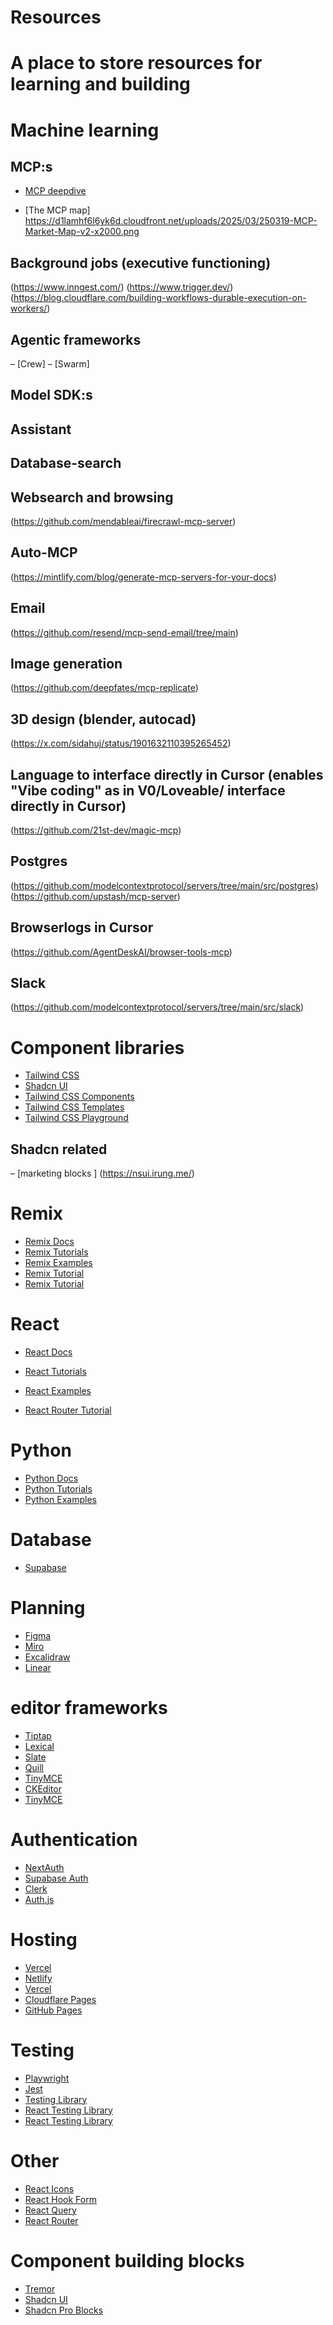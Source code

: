 # Resources

# A place to store resources for learning and building

# Machine learning 

## MCP:s
- [MCP deepdive](https://a16z.com/a-deep-dive-into-mcp-and-the-future-of-ai-tooling/) 

- [The MCP map]
https://d1lamhf6l6yk6d.cloudfront.net/uploads/2025/03/250319-MCP-Market-Map-v2-x2000.png

## Background jobs (executive functioning) 

(https://www.inngest.com/)
(https://www.trigger.dev/)
(https://blog.cloudflare.com/building-workflows-durable-execution-on-workers/)

## Agentic frameworks 

– [Crew]
– [Swarm]

## Model SDK:s

## Assistant 

## Database-search

## Websearch and browsing 
(https://github.com/mendableai/firecrawl-mcp-server)

## Auto-MCP
(https://mintlify.com/blog/generate-mcp-servers-for-your-docs) 

## Email 
(https://github.com/resend/mcp-send-email/tree/main)

## Image generation
(https://github.com/deepfates/mcp-replicate)

## 3D design (blender, autocad) 
(https://x.com/sidahuj/status/1901632110395265452)

## Language to interface directly in Cursor (enables "Vibe coding" as in V0/Loveable/ interface directly in Cursor)
(https://github.com/21st-dev/magic-mcp) 

## Postgres
(https://github.com/modelcontextprotocol/servers/tree/main/src/postgres)
(https://github.com/upstash/mcp-server)


## Browserlogs in Cursor
(https://github.com/AgentDeskAI/browser-tools-mcp)


## Slack
(https://github.com/modelcontextprotocol/servers/tree/main/src/slack)


# Component libraries

- [Tailwind CSS](https://tailwindcss.com/)
- [Shadcn UI](https://ui.shadcn.com/)
- [Tailwind CSS Components](https://tailwindcsscomponents.com/)
- [Tailwind CSS Templates](https://tailwindtemplates.io/)
- [Tailwind CSS Playground](https://play.tailwindcss.com/)

## Shadcn related

– [marketing blocks ] (https://nsui.irung.me/)

# Remix

- [Remix Docs](https://remix.run/docs)
- [Remix Tutorials](https://remix.run/tutorials)
- [Remix Examples](https://remix.run/examples)
- [Remix Tutorial](https://www.youtube.com/watch?v=rw1xAHJnBV8)
- [Remix Tutorial](https://www.youtube.com/watch?v=18AIHgE3RoI)

# React

- [React Docs](https://react.dev/reference/react)
- [React Tutorials](https://react.dev/learn)
- [React Examples](https://react.dev/examples)

- [React Router Tutorial](https://www.youtube.com/watch?v=qEg6tjtgu4M)

# Python

- [Python Docs](https://docs.python.org/3/)
- [Python Tutorials](https://www.youtube.com/watch?v=sugvnHA7ElY)
- [Python Examples](https://www.youtube.com/watch?v=sugvnHA7ElY)

# Database

- [Supabase](https://supabase.com/)

# Planning

- [Figma](https://www.figma.com/)
- [Miro](https://miro.com/)
- [Excalidraw](https://excalidraw.com/)
- [Linear](https://linear.app/)

# editor frameworks

- [Tiptap](https://tiptap.dev/)
- [Lexical](https://lexical.dev/)
- [Slate](https://slatejs.org/)
- [Quill](https://quilljs.com/)
- [TinyMCE](https://www.tiny.cloud/)
- [CKEditor](https://ckeditor.com/)
- [TinyMCE](https://www.tiny.cloud/)

# Authentication

- [NextAuth](https://next-auth.js.org/)
- [Supabase Auth](https://supabase.com/docs/guides/auth)
- [Clerk](https://clerk.com/)
- [Auth.js](https://authjs.dev/)

# Hosting

- [Vercel](https://vercel.com/)
- [Netlify](https://www.netlify.com/)
- [Vercel](https://vercel.com/)
- [Cloudflare Pages](https://pages.cloudflare.com/)
- [GitHub Pages](https://pages.github.com/)

# Testing

- [Playwright](https://playwright.dev/)
- [Jest](https://jestjs.io/)
- [Testing Library](https://testing-library.com/)
- [React Testing Library](https://testing-library.com/docs/react-testing-library/intro/)
- [React Testing Library](https://testing-library.com/docs/react-testing-library/intro/)

# Other

- [React Icons](https://react-icons.github.io/react-icons/)
- [React Hook Form](https://react-hook-form.com/)
- [React Query](https://tanstack.com/query)
- [React Router](https://reactrouter.com/)

# Component building blocks

- [Tremor](https://blocks.tremor.so/)
- [Shadcn UI](https://ui.shadcn.com/)
- [Shadcn Pro Blocks](https://blocks.shadcn.com/)
